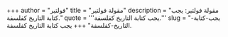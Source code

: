 +++
author = "فولتير"
title = "مقولة فولتير"
description = "مقولة فولتير: يجب كتابة التاريخ كفلسفة."
quote = '''يجب كتابة التاريخ كفلسفة.'''
slug = "يجب-كتابة-التاريخ-كفلسفة"
+++
يجب كتابة التاريخ كفلسفة.
